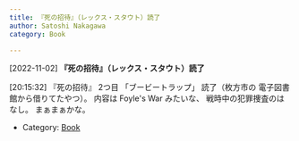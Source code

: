 ```yaml
---
title: 『死の招待』（レックス・スタウト）読了
author: Satoshi Nakagawa
category: Book

---
```


[2022-11-02] **『死の招待』（レックス・スタウト）読了** 

[20:15:32]
『死の招待』 2つ目 「ブービートラップ」 読了（枚方市の
電子図書館から借りてたやつ）。
内容は Foyle's War みたいな、
戦時中の犯罪捜査のはなし。
まぁまぁかな。

- Category: [Book](https://merapano.github.io/categories.html#Book)


